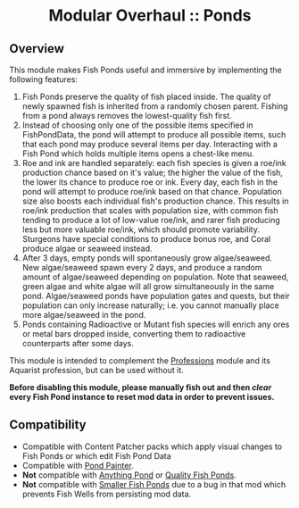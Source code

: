 <div align="center">

# Modular Overhaul :: Ponds

</div>

## Overview

This module makes Fish Ponds useful and immersive by implementing the following features:

1. Fish Ponds preserve the quality of fish placed inside. The quality of newly spawned fish is inherited from a randomly chosen parent. Fishing from a pond always removes the lowest-quality fish first.
2. Instead of choosing only one of the possible items specified in FishPondData, the pond will attempt to produce all possible items, such that each pond may produce several items per day. Interacting with a Fish Pond which holds multiple items opens a chest-like menu.
3. Roe and ink are handled separately: each fish species is given a roe/ink production chance based on it's value; the higher the value of the fish, the lower its chance to produce roe or ink. Every day, each fish in the pond will attempt to produce roe/ink based on that chance. Population size also boosts each individual fish's production chance. This results in roe/ink production that scales with population size, with common fish tending to produce a lot of low-value roe/ink, and rarer fish producing less but more valuable roe/ink, which should promote variability. Sturgeons have special conditions to produce bonus roe, and Coral produce algae or seaweed instead.
4. After 3 days, empty ponds will spontaneously grow algae/seaweed. New algae/seaweed spawn every 2 days, and produce a random amount of algae/seaweed depending on population. Note that seaweed, green algae and white algae will all grow simultaneously in the same pond. Algae/seaweed ponds have population gates and quests, but their population can only increase naturally; i.e. you cannot manually place more algae/seaweed in the pond.
5. Ponds containing Radioactive or Mutant fish species will enrich any ores or metal bars dropped inside, converting them to radioactive counterparts after some days.

This module is intended to complement the [Professions](../Professions) module and its Aquarist profession, but can be used without it.

**Before disabling this module, please manually fish out and then ***clear*** every Fish Pond instance to reset mod data in order to prevent issues.**

## Compatibility

- Compatible with Content Patcher packs which apply visual changes to Fish Ponds or which edit Fish Pond Data
- Compatible with [Pond Painter](https://www.nexusmods.com/stardewvalley/mods/4703).
- **Not** compatible with [Anything Pond](https://www.nexusmods.com/stardewvalley/mods/4702) or [Quality Fish Ponds](https://www.nexusmods.com/stardewvalley/mods/11021).
- **Not** compatible with [Smaller Fish Ponds](https://www.nexusmods.com/stardewvalley/mods/7651)﻿ due to a bug in that mod which prevents Fish Wells from persisting mod data.
